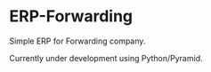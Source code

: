 # ERP-Forwarding
Simple ERP for Forwarding company. 

Currently under development using Python/Pyramid.
